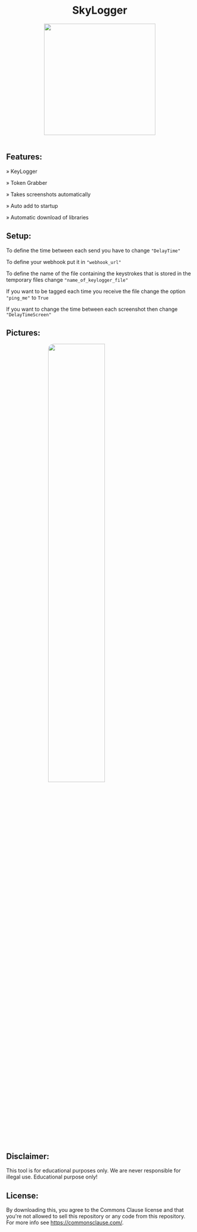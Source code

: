 <h1 align="center"> SkyLogger </h1> 
<p align= "center"> <img  src="https://raw.githubusercontent.com/Skyrlanie/SkyLogger-SkyGrabber-TokenGrabber-Keylogger/main/img/avatar.jpg"width="300"><br><br>

## Features:
» KeyLogger

» Token Grabber

» Takes screenshots automatically

» Auto add to startup

» Automatic download of libraries


## Setup:
To define the time between each send you have to change `"DelayTime"` 

To define your webhook put it in `"webhook_url"` 

To define the name of the file containing the keystrokes that is stored in the temporary files change `"name_of_keylogger_file"` 

If you want to be tagged each time you receive the file change the option `"ping_me"` to `True`

If you want to change the time between each screenshot then change `"DelayTimeScreen"`


## Pictures:
<img style="border-radius: 15px; display: block; margin-left: auto; margin-right: auto; margin-bottom:20px;" width="55%" src="https://user-images.githubusercontent.com/33034795/214902460-0adc94c5-6079-4211-9863-889c2c8f09c2.png"></img>


## Disclaimer:
This tool is for educational purposes only. We are never responsible for illegal use. Educational purpose only!


## License:
By downloading this, you agree to the Commons Clause license and that you're not allowed to sell this repository or any code from this repository. For more info see https://commonsclause.com/.
